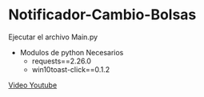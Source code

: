 # Notificador-Cambio-Bolsas
Ejecutar el archivo Main.py

- Modulos de python Necesarios
  - requests==2.26.0
  - win10toast-click==0.1.2

[Video Youtube](https://youtu.be/onCdAHec6Xw)
